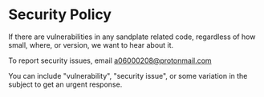 # Security Policy

If there are vulnerabilities in any sandplate related code, regardless of how small, where, or version, we want to hear about it.

To report security issues, email [a06000208@protonmail.com](mailto:a06000208@protonmail.com)

You can include "vulnerability", "security issue", or some variation in the subject to get an urgent response.
